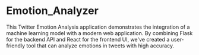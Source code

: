 # Emotion_Analyzer
This Twitter Emotion Analysis application demonstrates the integration of a machine learning model with a modern web application. By combining Flask for the backend API and React for the frontend UI, we've created a user-friendly tool that can analyze emotions in tweets with high accuracy.

